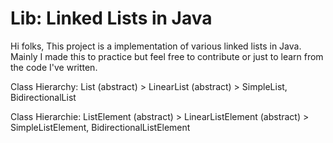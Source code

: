 # Lib: Linked Lists in Java
Hi folks,
This project is a implementation of various linked lists in Java.
Mainly I made this to practice but feel free to contribute or just to learn
from the code I've written.

Class Hierarchy: List (abstract) > LinearList (abstract) > SimpleList, BidirectionalList

Class Hierarchie:  ListElement (abstract) > LinearListElement (abstract) > SimpleListElement, BidirectionalListElement
